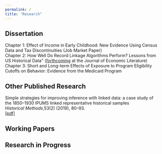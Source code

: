 ```yaml
---
permalink: /
title: "Research"
---
```


## Dissertation ##
Chapter 1: Effect of Income in Early Childhood: New Evidence Using Census Data and Tax Discontinuities (Job Market Paper)  
Chapter 2: How Well Do Record Linkage Algorithms Perform? Lessons from US Historical Data" ([forthcoming](https://www.aeaweb.org/articles?id=10.1257/jel.20191526&&from=f) at the Journal of Economic Literature)  
Chapter 3: Short and Long-term Effects of Exposure to Program Eligibility Cutoffs on Behavior: Evidence from the Medicaid Program

## Other Published Research ##
Simple strategies for improving inference with linked data: a case study of the 1850–1930 IPUMS linked representative historical samples  
*Historical Methods*,53(2) (2019), 80–93.   
[[pdf]](https://www.tandfonline.com/doi/abs/10.1080/01615440.2019.1630343)

## Working Papers ##

## Research in Progress ##
